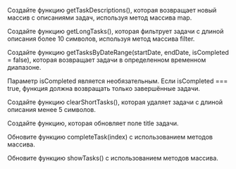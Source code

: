 Создайте функцию getTaskDescriptions(), которая возвращает новый массив с описаниями задач, используя метод массива map.

Создайте функцию getLongTasks(), которая фильтрует задачи с длиной описания более 10 символов, используя метод массива filter.

Создайте функцию getTasksByDateRange(startDate, endDate, isCompleted = false), которая возвращает задачи в определенном временном диапазоне.

Параметр isCompleted является необязательным.
Если isCompleted === true, функция должна возвращать только завершённые задачи.

Создайте функцию clearShortTasks(), которая удаляет задачи с длиной описания менее 5 символов.

Создайте функцию, которая обновляет поле title задачи.

Обновите функцию completeTask(index) с использованием методов массива.

Обновите функцию showTasks() с использованием методов массива.
